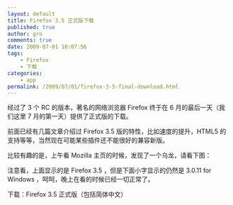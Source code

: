 ```yaml
---
layout: default
title: Firefox 3.5 正式版下载
published: true
author: gro
comments: true
date: 2009-07-01 10:07:56
tags:
    - Firefox
    - 下载
categories:
    - app
permalink: /2009/07/01/firefox-3-5-final-download.html
---
```

经过了 3 个 RC 的版本，著名的网络浏览器 Firefox 终于在 6 月的最后一天（我们这里 7 月的第一天）提供了正式版的下载。

前面已经有几篇文章介绍过 Firefox 3.5 版的特性，比如速度的提升，HTML5 的支持等等，当然现在可能某些插件还不能很好的兼容新版。

比较有趣的是，上午看 Mozilla 主页的时候，发现了一个乌龙，请看下图：



注意看，上面显示的是 Firefox 3.5 ，但是下面小字显示的仍然是 3.0.11 for Windows ，呵呵，晚上在看的时候已经一切正常了。



下载：Firefox 3.5 正式版（包括简体中文）